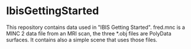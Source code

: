 # IbisGettingStarted
This repository contains data used in "IBIS Getting Started".
fred.mnc is a MINC 2 data file from an MRI scan, the three *.obj files are PolyData surfaces.
It contains also a simple scene that uses those files.
